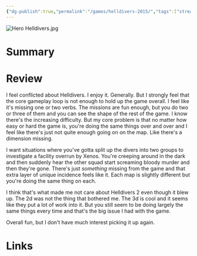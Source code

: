 ```yaml
---
{"dg-publish":true,"permalink":"/games/helldivers-2015/","tags":["streamed","games"],"created":"2024-07-23","updated":"2024-08-14"}
---
```



![Hero Helldivers.jpg](/img/user/Attachments/Hero%20Helldivers.jpg)

# Summary

# Review

I feel conflicted about Helldivers. I enjoy it. Generally. But I strongly feel that the core gameplay loop is not enough to hold up the game overall. I feel like it's missing one or two verbs. The missions are fun enough, but you do two or three of them and you can see the shape of the rest of the game. I know there's the increasing difficulty. But my core problem is that no matter how easy or hard the game is, you're doing the same things over and over and I feel like there's just not quite enough going on on the map. Like there's a dimension missing.

I want situations where you've gotta split up the divers into two groups to investigate a facility overrun by Xenos. You're creeping around in the dark and then suddenly hear the other squad start screaming bloody murder and then they're gone. There's just *something* missing from the game and that extra layer of unique incidence feels like it. Each map is slightly different but you're doing the same thing on each.

I think that's what made me not care about Helldivers 2 even though it blew up. The 2d was not the thing that bothered me. The 3d is cool and it seems like they put a lot of work into it. But you still seem to be doing largely the same things every time and that's the big issue I had with the game.

Overall fun, but I don't have much interest picking it up again.

# Links

